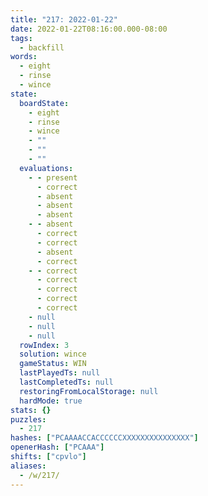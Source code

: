 ```yaml
---
title: "217: 2022-01-22"
date: 2022-01-22T08:16:00.000-08:00
tags:
  - backfill
words:
  - eight
  - rinse
  - wince
state:
  boardState:
    - eight
    - rinse
    - wince
    - ""
    - ""
    - ""
  evaluations:
    - - present
      - correct
      - absent
      - absent
      - absent
    - - absent
      - correct
      - correct
      - absent
      - correct
    - - correct
      - correct
      - correct
      - correct
      - correct
    - null
    - null
    - null
  rowIndex: 3
  solution: wince
  gameStatus: WIN
  lastPlayedTs: null
  lastCompletedTs: null
  restoringFromLocalStorage: null
  hardMode: true
stats: {}
puzzles:
  - 217
hashes: ["PCAAAACCACCCCCCXXXXXXXXXXXXXXX"]
openerHash: ["PCAAA"]
shifts: ["cpvlo"]
aliases:
  - /w/217/
---
```

<!-- more -->
